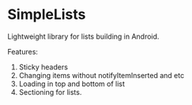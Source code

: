 # SimpleLists
Lightweight library for lists building in Android.

Features:

1) Sticky headers
2) Changing items without notifyItemInserted and etc
3) Loading in top and bottom of list
4) Sectioning for lists.
